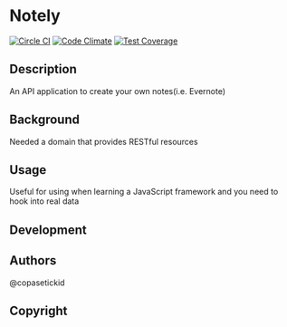 # Notely
[![Circle CI](https://circleci.com/gh/copasetickid/notely.svg?style=svg)](https://circleci.com/gh/copasetickid/notely)
[![Code Climate](https://codeclimate.com/github/copasetickid/notely/badges/gpa.svg)](https://codeclimate.com/github/copasetickid/notely)
[![Test Coverage](https://codeclimate.com/github/copasetickid/notely/badges/coverage.svg)](https://codeclimate.com/github/copasetickid/notely)

## Description
  An API application to create your own notes(i.e. Evernote)
## Background
  Needed a domain that provides RESTful resources 

## Usage
  Useful for using when learning a JavaScript framework and you need to hook into real data

## Development

## Authors
@copasetickid

## Copyright
